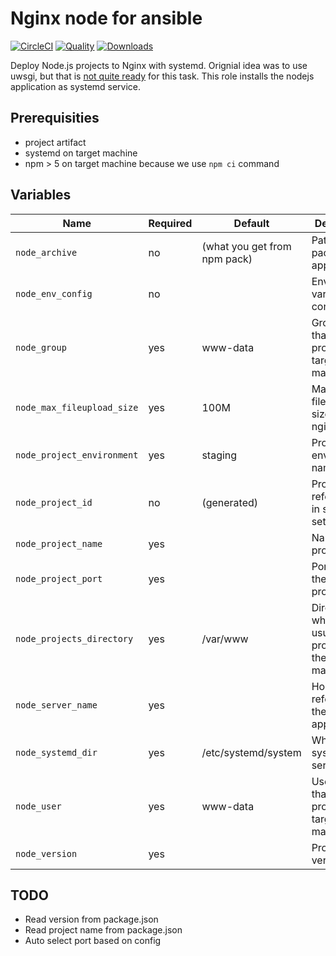 # Nginx node for ansible

[![CircleCI](https://img.shields.io/circleci/project/github/practical-ansible/nginx-node.svg)](https://circleci.com/gh/practical-ansible/nginx-node)
[![Quality](https://img.shields.io/ansible/quality/39746.svg)](https://galaxy.ansible.com/practical-ansible/nginx_node)
[![Downloads](https://img.shields.io/ansible/role/d/39746.svg)](https://galaxy.ansible.com/practical-ansible/nginx_node)

Deploy Node.js projects to Nginx with systemd. Orignial idea was to use uwsgi, but that is [not quite ready](https://uwsgi-docs.readthedocs.io/en/latest/V8.html) for this task. This role installs the nodejs application as systemd service.

## Prerequisities

* project artifact
* systemd on target machine
* npm > 5 on target machine because we use `npm ci` command

## Variables

|Name|Required|Default|Description|
|----|--------|-------|-----------|
|`node_archive`|no|(what you get from npm pack)|Path to the packaged application|
|`node_env_config`|no||Environment variables configuration|
|`node_group`|yes|www-data|Group name that runs the project on target machine|
|`node_max_fileupload_size`|yes|100M|Maximum file upload size for nginx|
|`node_project_environment`|yes|staging|Project environment name|
|`node_project_id`|no|(generated)|Project id to reference it in system settings|
|`node_project_name`|yes||Name of the project|
|`node_project_port`|yes||Port to run the node project on|
|`node_projects_directory`|yes|/var/www|Directory where you usually put projects on the target machine|
|`node_server_name`|yes||Hostname to reference the application
|`node_systemd_dir`|yes|/etc/systemd/system|Where your systemd services live
|`node_user`|yes|www-data|User name that runs the project on target machine|
|`node_version`|yes||Project version|

## TODO

* Read version from package.json
* Read project name from package.json
* Auto select port based on config
